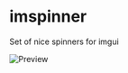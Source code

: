 # imspinner
Set of nice spinners for imgui

![Preview](https://user-images.githubusercontent.com/918081/213920428-f4e6d5e8-6e20-43b4-8529-6ed99797c243.gif)
